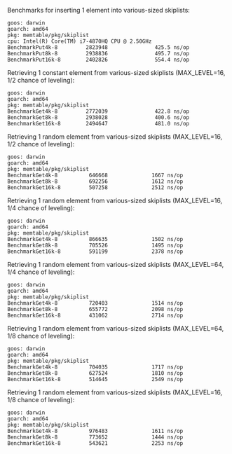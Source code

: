 Benchmarks for inserting 1 element into various-sized skiplists:
```
goos: darwin
goarch: amd64
pkg: memtable/pkg/skiplist
cpu: Intel(R) Core(TM) i7-4870HQ CPU @ 2.50GHz
BenchmarkPut4k-8         2823948               425.5 ns/op
BenchmarkPut8k-8         2938836               495.7 ns/op
BenchmarkPut16k-8        2402826               554.4 ns/op

```
Retrieving 1 constant element from various-sized skiplists  (MAX_LEVEL=16, 1/2 chance of leveling):
```
goos: darwin
goarch: amd64
pkg: memtable/pkg/skiplist
BenchmarkGet4k-8         2772039               422.8 ns/op
BenchmarkGet8k-8         2938028               400.6 ns/op
BenchmarkGet16k-8        2494647               481.0 ns/op
```

Retrieving 1 random element from various-sized skiplists (MAX_LEVEL=16, 1/2 chance of leveling):
```
goos: darwin
goarch: amd64
pkg: memtable/pkg/skiplist
BenchmarkGet4k-8          646668              1667 ns/op
BenchmarkGet8k-8          692256              1612 ns/op
BenchmarkGet16k-8         507258              2512 ns/op
```
Retrieving 1 random element from various-sized skiplists (MAX_LEVEL=16, 1/4 chance of leveling):
```
goos: darwin
goarch: amd64
pkg: memtable/pkg/skiplist
BenchmarkGet4k-8          866635              1502 ns/op
BenchmarkGet8k-8          705526              1495 ns/op
BenchmarkGet16k-8         591199              2378 ns/op
```
Retrieving 1 random element from various-sized skiplists (MAX_LEVEL=64, 1/4 chance of leveling):
```
goos: darwin
goarch: amd64
pkg: memtable/pkg/skiplist
BenchmarkGet4k-8          720403              1514 ns/op
BenchmarkGet8k-8          655772              2098 ns/op
BenchmarkGet16k-8         431062              2714 ns/op
```

Retrieving 1 random element from various-sized skiplists (MAX_LEVEL=64, 1/8 chance of leveling):
```
goos: darwin
goarch: amd64
pkg: memtable/pkg/skiplist
BenchmarkGet4k-8          704035              1717 ns/op
BenchmarkGet8k-8          627524              1810 ns/op
BenchmarkGet16k-8         514645              2549 ns/op
```
Retrieving 1 random element from various-sized skiplists (MAX_LEVEL=16, 1/8 chance of leveling):
```
goos: darwin
goarch: amd64
pkg: memtable/pkg/skiplist
BenchmarkGet4k-8          976483              1611 ns/op
BenchmarkGet8k-8          773652              1444 ns/op
BenchmarkGet16k-8         543621              2253 ns/op

```
